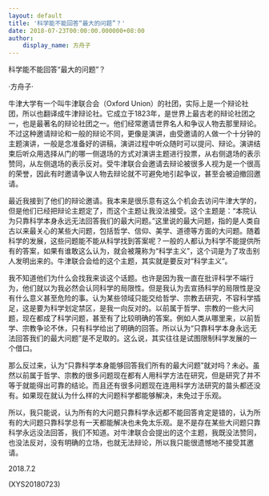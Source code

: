 ```yaml
---
layout: default
title: '科学能不能回答“最大的问题”？'
date: 2018-07-23T00:00:00.000000+08:00
author:
    display_name: 方舟子
---
```


科学能不能回答“最大的问题”？

·方舟子·

牛津大学有一个叫牛津联合会（Oxford Union）的社团，实际上是一个辩论社团，所以也翻译成牛津辩论社。它成立于1823年，是世界上最古老的辩论社团之一，也是最著名的辩论社团之一。他们经常邀请世界名人和争议人物去那里辩论。不过这种邀请辩论和一般的辩论不同，更像是演讲，由受邀请的人做一个十分钟的主题演讲，一般是念准备好的讲稿，演讲过程中听众随时可以提问、辩论。演讲结束后听众用选择从门的哪一侧退场的方式对演讲主题进行投票，从右侧退场的表示赞同，从左侧退场的表示反对。受牛津联合会邀请去辩论被很多人视为是一个很高的荣誉，因此有时邀请争议人物去辩论就不可避免地引起争议，甚至会被迫撤回邀请。

最近我接到了他们的辩论邀请。我本来是很乐意有这么个机会去访问牛津大学的，但是他们已经把辩论主题定了，而这个主题让我没法接受。这个主题是：“本院认为只靠科学本身永远无法回答我们的最大问题。”这里说的最大问题，指的是人类自古以来最关心的某些大问题，包括哲学、信仰、美学、道德等方面的大问题。随着科学的发展，这些问题能不能从科学找到答案呢？一般的人都认为科学不能提供所有的答案，如果有谁敢这么认为，就会被蔑称为“科学主义”，这个词是为了攻击别人发明出来的。牛津联合会给的这个主题，其实就是要反对“科学主义”。

我不知道他们为什么会找我来谈这个话题。也许是因为我一直在批评科学不端行为，他们就以为我必然会认同科学的局限性。但是我认为去宣扬科学的局限性是没有什么意义甚至危险的事。认为某些领域只能交给哲学、宗教去研究，不容科学插足，这是要为科学划定禁区，是我一向反对的。以前属于哲学、宗教的一些大问题，现在都成了科学问题，甚至有了比较明确的答案。例如人类从哪里来，以前哲学、宗教争论不休，只有科学给出了明确的回答。所以认为“只靠科学本身永远无法回答我们的最大问题”是不足取的。这么说，其实往往是试图限制科学发展的一个借口。

那么反过来，认为“只靠科学本身能够回答我们所有的最大问题”就对吗？未必。虽然以前属于哲学、宗教的很多问题现在都有人用科学方法在研究，但是研究了并不等于就能得出可靠的结论。而且还有很多问题现在连用科学方法研究的苗头都还没有。如果现在就认为什么样的大问题科学都能够解决，未免过于乐观。

所以，我只能说，认为所有的大问题只靠科学永远都不能回答肯定是错的，认为所有的大问题只靠科学总有一天都能解决也未免太乐观。是不是存在某些大问题只靠科学永远没法回答，我们不知道。对牛津联合会提出的这个主题，我既没法赞同，也没法反对，没有明确的立场，也就无法辩论，所以我只能很遗憾地不接受其邀请。

2018.7.2

(XYS20180723)

